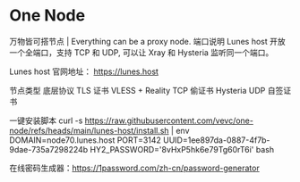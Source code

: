 # One Node

万物皆可搭节点 | Everything can be a proxy node.
端口说明
Lunes host 开放一个全端口，支持 TCP 和 UDP, 可以让 Xray 和 Hysteria 监听同一个端口。

Lunes host 官网地址：
https://lunes.host


节点类型	底层协议	TLS 证书
VLESS + Reality	TCP	偷证书
Hysteria	UDP	自签证书


一键安装脚本
curl -s https://raw.githubusercontent.com/vevc/one-node/refs/heads/main/lunes-host/install.sh |
env DOMAIN=node70.lunes.host PORT=3142 UUID=1ee897da-0887-4f7b-9dae-735a7298224b HY2_PASSWORD='8vHxP5hk6e79Tg60rT6i' bash

在线密码生成器：https://1password.com/zh-cn/password-generator
